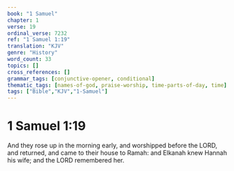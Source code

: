 ```yaml
---
book: "1 Samuel"
chapter: 1
verse: 19
ordinal_verse: 7232
ref: "1 Samuel 1:19"
translation: "KJV"
genre: "History"
word_count: 33
topics: []
cross_references: []
grammar_tags: [conjunctive-opener, conditional]
thematic_tags: [names-of-god, praise-worship, time-parts-of-day, time]
tags: ["Bible","KJV","1-Samuel"]
---
```


# 1 Samuel 1:19

And they rose up in the morning early, and worshipped before the LORD, and returned, and came to their house to Ramah: and Elkanah knew Hannah his wife; and the LORD remembered her.
